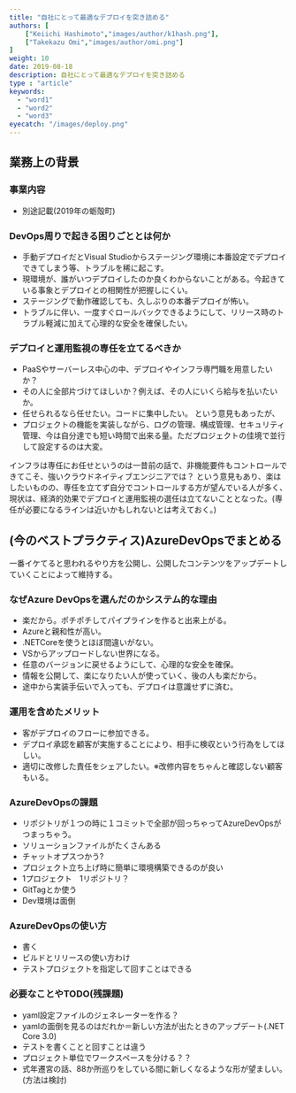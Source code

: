 ```yaml
---
title: "自社にとって最適なデプロイを突き詰める"
authors: [
    ["Keiichi Hashimoto","images/author/k1hash.png"],
    ["Takekazu Omi","images/author/omi.png"]
]
weight: 10
date: 2019-08-18
description: 自社にとって最適なデプロイを突き詰める
type : "article"
keywords:
  - "word1"
  - "word2"
  - "word3"
eyecatch: "/images/deploy.png"
---
```


## 業務上の背景

### 事業内容

- 別途記載(2019年の蛎殻町)

### DevOps周りで起きる困りごととは何か

- 手動デプロイだとVisual Studioからステージング環境に本番設定でデプロイできてしまう等、トラブルを稀に起こす。
- 現環境が、誰がいつデプロイしたのか良くわからないことがある。今起きている事象とデプロイとの相関性が把握しにくい。
- ステージングで動作確認しても、久しぶりの本番デプロイが怖い。
- トラブルに伴い、一度すぐロールバックできるようにして、リリース時のトラブル軽減に加えて心理的な安全を確保したい。

### デプロイと運用監視の専任を立てるべきか

- PaaSやサーバーレス中心の中、デプロイやインフラ専門職を用意したいか？
- その人に全部片づけてほしいか？例えば、その人にいくら給与を払いたいか。
- 任せられるなら任せたい。コードに集中したい。 という意見もあったが、
- プロジェクトの機能を実装しながら、ログの管理、構成管理、セキュリティ管理、今は自分達でも短い時間で出来る量。ただプロジェクトの佳境で並行して設定するのは大変。

インフラは専任にお任せというのは一昔前の話で、非機能要件もコントロールできてこそ、強いクラウドネイティブエンジニアでは？
という意見もあり、楽はしたいものの、専任を立てず自分でコントロールする方が望んでいる人が多く、現状は、経済的効果でデプロイと運用監視の選任は立てないこととなった。(専任が必要になるラインは近いかもしれないとは考えておく。)

## (今のベストプラクティス)AzureDevOpsでまとめる

一番イケてると思われるやり方を公開し、公開したコンテンツをアップデートしていくことによって維持する。

### なぜAzure DevOpsを選んだのかシステム的な理由

- 楽だから。ポチポチしてパイプラインを作ると出来上がる。
- Azureと親和性が高い。
- .NETCoreを使うとほぼ間違いがない。
- VSからアップロードしない世界になる。
- 任意のバージョンに戻せるようにして、心理的な安全を確保。
- 情報を公開して、楽になりたい人が使っていく、後の人も楽だから。
- 途中から実装手伝いで入っても、デプロイは意識せずに済む。

### 運用を含めたメリット

- 客がデプロイのフローに参加できる。
- デプロイ承認を顧客が実施することにより、相手に検収という行為をしてほしい。
- 適切に改修した責任をシェアしたい。※改修内容をちゃんと確認しない顧客もいる。

### AzureDevOpsの課題

- リポジトリが１つの時に１コミットで全部が回っちゃってAzureDevOpsがつまっちゃう。
- ソリューションファイルがたくさんある
- チャットオプスつかう?
- プロジェクト立ち上げ時に簡単に環境構築できるのが良い
- 1プロジェクト　1リポジトリ？
- GitTagとか使う
- Dev環境は面倒

### AzureDevOpsの使い方

- 書く
- ビルドとリリースの使い方わけ
- テストプロジェクトを指定して回すことはできる

### 必要なことやTODO(残課題)

- yaml設定ファイルのジェネレーターを作る？
- yamlの面倒を見るのはだれか＝新しい方法が出たときのアップデート(.NET Core 3.0)
- テストを書くことと回すことは違う
- プロジェクト単位でワークスペースを分ける？？
- 式年遷宮の話、88か所巡りをしている間に新しくなるような形が望ましい。(方法は検討)
